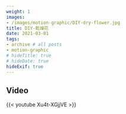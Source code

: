 ```yaml
---
weight: 1
images:
- /images/motion-graphic/DIY-dry-flower.jpg
title: DIY-乾燥花
date: 2021-03-01
tags:
- archive # all posts
- motion-graphic
# hideTitle: true
# hideDate: true
hideExif: true
---
```


## Video

{{< youtube Xu4t-XGjjVE >}}
